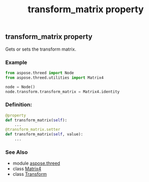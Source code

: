 ﻿---
title: transform_matrix property
second_title: Aspose.3D for Python via .NET API References
description: 
type: docs
weight: 260
url: /python-net/aspose.threed/transform/transform_matrix/
is_root: false
---

## transform_matrix property


Gets or sets the transform matrix.

### Example 


```python
from aspose.threed import Node
from aspose.threed.utilities import Matrix4

node = Node()
node.transform.transform_matrix = Matrix4.identity

```
### Definition:
```python
@property
def transform_matrix(self):
    ...
@transform_matrix.setter
def transform_matrix(self, value):
    ...
```

### See Also
* module [aspose.threed](../../)
* class [Matrix4](/3d/python-net/aspose.threed.utilities/matrix4)
* class [Transform](/3d/python-net/aspose.threed/transform)
